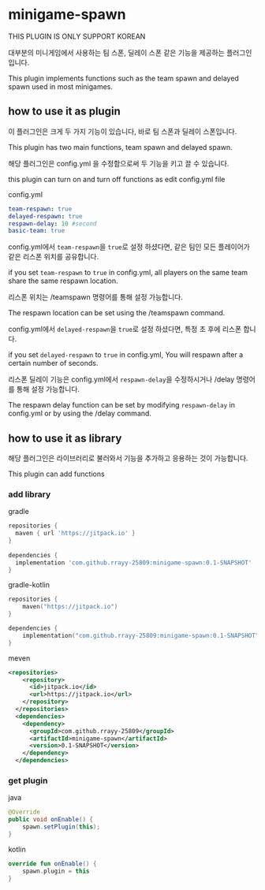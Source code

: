 # minigame-spawn

THIS PLUGIN IS ONLY SUPPORT KOREAN

대부분의 미니게임에서 사용하는 팀 스폰, 딜레이 스폰 같은 기능을 제공하는 플러그인 입니다.

This plugin implements functions such as the team spawn and delayed spawn used in most minigames.

## how to use it as plugin

이 플러그인은 크게 두 가지 기능이 있습니다, 바로 팀 스폰과 딜레이 스폰입니다.

This plugin has two main functions, team spawn and delayed spawn.

해당 플러그인은 config.yml 을 수정함으로써 두 기능을 키고 끌 수 있습니다.

this plugin can turn on and turn off functions as edit config.yml file

config.yml
```yml
team-respawn: true
delayed-respawn: true
respawn-delay: 10 #second
basic-team: true
```

config.yml에서 ```team-respawn```을 ```true```로 설정 하셨다면, 같은 팀인 모든 플레이어가 같은 리스폰 위치를 공유합니다.

if you set ```team-respawn``` to ```true``` in config.yml, all players on the same team share the same respawn location.

리스폰 위치는 /teamspawn 명령어를 통해 설정 가능합니다.

The respawn location can be set using the /teamspawn command.

config.yml에서 ```delayed-respawn```을 ```true```로 설정 하셨다면, 특정 초 후에 리스폰 합니다.

if you set ```delayed-respawn``` to ```true``` in config.yml, You will respawn after a certain number of seconds.

리스폰 딜레이 기능은 config.yml에서 ```respawn-delay```을 수정하시거나 /delay 명령어를 통해 설정 가능합니다.

The respawn delay function can be set by modifying ```respawn-delay``` in config.yml or by using the /delay command.

## how to use it as library

해당 플러그인은 라이브러리로 불러와서 기능을 추가하고 응용하는 것이 가능합니다.

This plugin can add functions

### add library
gradle
```groovy
repositories {
  maven { url 'https://jitpack.io' }
}
    
dependencies {
  implementation 'com.github.rrayy-25809:minigame-spawn:0.1-SNAPSHOT'
}
```

gradle-kotlin
```kotlin
repositories {
    maven("https://jitpack.io")
}

dependencies {
    implementation("com.github.rrayy-25809:minigame-spawn:0.1-SNAPSHOT")
}
```

meven
```xml
<repositories>
    <repository>
      <id>jitpack.io</id>
      <url>https://jitpack.io</url>
    </repository>
  </repositories>
  <dependencies>
    <dependency>
      <groupId>com.github.rrayy-25809</groupId>
      <artifactId>minigame-spawn</artifactId>
      <version>0.1-SNAPSHOT</version>
    </dependency>
  </dependencies>
```


### get plugin
java
```java
@Override
public void onEnable() {
    spawn.setPlugin(this);
}
```

kotlin
```kotlin
override fun onEnable() {
    spawn.plugin = this
}
```

<!--### example code()
``java

```-->